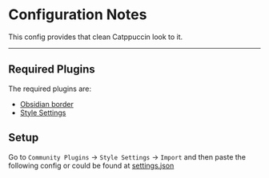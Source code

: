 # Configuration Notes

This config provides that clean Catppuccin look to it.

---

## Required Plugins

The required plugins are:

- [Obsidian border](https://github.com/Akifyss/obsidian-border)
- [Style Settings](https://github.com/mgmeyers/obsidian-style-settings)

## Setup

Go to `Community Plugins` -> `Style Settings` -> `Import` and then paste the following config or could be found at [settings.json](https://github.com/barry-saaun/dotfiles/blob/main/obsidianmd_appearance_config/settings.json)
